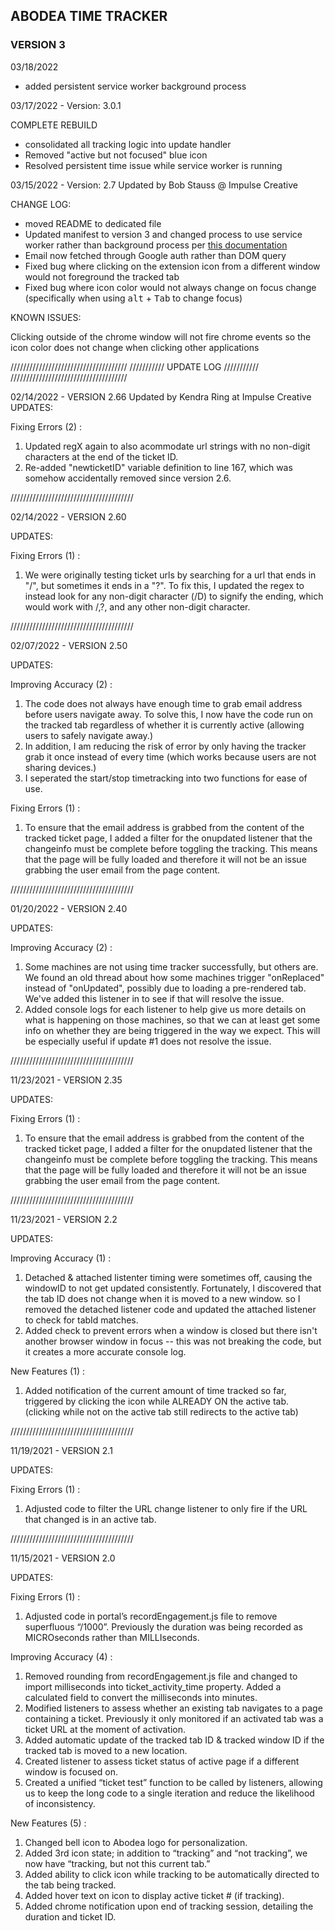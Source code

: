 ## ABODEA TIME TRACKER
### VERSION 3

03/18/2022

* added persistent service worker background process

03/17/2022 - Version: 3.0.1

COMPLETE REBUILD

* consolidated all tracking logic into update handler
* Removed "active but not focused" blue icon
* Resolved persistent time issue while service worker is running

03/15/2022 - Version: 2.7
Updated by Bob Stauss @ Impulse Creative

CHANGE LOG:
* moved README to dedicated file
* Updated manifest to version 3 and changed process to use service worker rather than background process per [this documentation](https://developer.chrome.com/docs/extensions/mv3/intro/mv3-migration/)
* Email now fetched through Google auth rather than DOM query
* Fixed bug where clicking on the extension icon from a different window would not foreground the tracked tab
* Fixed bug where icon color would not always change on focus change (specifically when using <kbd>alt</kbd> + <kbd>Tab</kbd> to change focus)

KNOWN ISSUES:

Clicking outside of the chrome window will not fire chrome events so the icon color does not change when clicking other applications

/////////////////////////////////////
///////////   UPDATE LOG  ///////////
/////////////////////////////////////

02/14/2022 - VERSION 2.66
Updated by Kendra Ring at Impulse Creative
UPDATES:

Fixing Errors (2) :
1. Updated regX again to also acommodate url strings with no non-digit characters at the end of the ticket ID.
2. Re-added "newticketID" variable definition to line 167, which was somehow accidentally removed since version 2.6.

///////////////////////////////////////


02/14/2022 - VERSION 2.60

UPDATES:

Fixing Errors (1) :
1. We were originally testing ticket urls by searching for a url that ends in "/", but sometimes it ends in a "?". To fix this,
I updated the regex to instead look for any non-digit character (/D) to signify the ending, which would work with /,?, and any other
non-digit character.

///////////////////////////////////////


02/07/2022 - VERSION 2.50

UPDATES:

Improving Accuracy (2) :
1. The code does not always have enough time to grab email address before users navigate away. To solve this, I now have the code run on the tracked tab 
  regardless of whether it is currently active (allowing users to safely navigate away.) 
2. In addition, I am reducing the risk of error by only having the tracker grab it once instead of every time (which works because users are not sharing devices.)
3. I seperated the start/stop timetracking into two functions for ease of use.

Fixing Errors (1) :
1. To ensure that the email address is grabbed from the content of the tracked ticket page, I added a filter for the onupdated listener that the changeinfo must be complete before toggling the tracking.
  This means that the page will be fully loaded and therefore it will not be an issue grabbing the user email from the page content.

///////////////////////////////////////



01/20/2022 - VERSION 2.40

UPDATES:

Improving Accuracy (2) :
1. Some machines are not using time tracker successfully, but others are. We found an old thread about how some machines trigger "onReplaced" instead of "onUpdated", 
  possibly due to loading a pre-rendered tab. We've added this listener in to see if that will resolve the issue.
2. Added console logs for each listener to help give us more details on what is happening on those machines, so that we can at least get some info on whether they are being triggered
  in the way we expect. This will be especially useful if update #1 does not resolve the issue.

///////////////////////////////////////


11/23/2021 - VERSION 2.35

UPDATES:

Fixing Errors (1) :
1. To ensure that the email address is grabbed from the content of the tracked ticket page, I added a filter for the onupdated listener that the changeinfo must be complete before toggling the tracking.
  This means that the page will be fully loaded and therefore it will not be an issue grabbing the user email from the page content.

///////////////////////////////////////

11/23/2021 - VERSION 2.2

UPDATES:

Improving Accuracy (1) :
1. Detached & attached listenter timing were sometimes off, causing the windowID to not get updated consistently. Fortunately, I discovered that the tab ID does not change when 
  it is moved to a new window. so I removed the detached listener code and updated the attached listener to check for tabId matches.
2. Added check to prevent errors when a window is closed but there isn't another browser window in focus -- this was not breaking the code, but it creates a more accurate console log.

New Features (1) :
1. Added notification of the current amount of time tracked so far, triggered by clicking the icon while ALREADY ON the active tab. (clicking while not on the active tab still redirects to the active tab)


///////////////////////////////////////

11/19/2021 - VERSION 2.1
 
UPDATES:

Fixing Errors (1) :
1. Adjusted code to filter the URL change listener to only fire if the URL that changed is in an active tab.


///////////////////////////////////////

11/15/2021 - VERSION 2.0

UPDATES:

Fixing Errors (1) :
1. Adjusted code in portal’s recordEngagement.js file to remove superfluous “/1000”. Previously the duration was being recorded as MICROseconds rather than MILLIseconds.

Improving Accuracy (4) :
1. Removed rounding from recordEngagement.js file and changed to import milliseconds into ticket_activity_time property. Added a calculated field to convert the milliseconds into minutes.
2. Modified listeners to assess whether an existing tab navigates to a page containing a ticket. Previously it only monitored if an activated tab was a ticket URL at the moment of activation.
3. Added automatic update of the tracked tab ID & tracked window ID if the tracked tab is moved to a new location.
4. Created listener to assess ticket status of active page if a different window is focused on.
5. Created a unified “ticket test” function to be called by listeners, allowing us to keep the long code to a single iteration and reduce the likelihood of inconsistency.

New Features (5) :
1. Changed bell icon to Abodea logo for personalization.
2. Added 3rd icon state; in addition to “tracking” and “not tracking”, we now have “tracking, but not this current tab.”
3. Added ability to click icon while tracking to be automatically directed to the tab being tracked.
4. Added hover text on icon to display active ticket # (if tracking).
5. Added chrome notification upon end of tracking session, detailing the duration and ticket ID.
